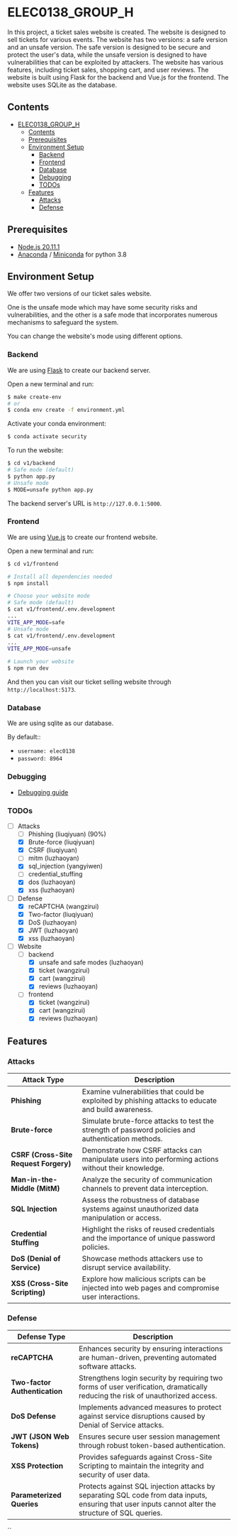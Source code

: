 # ELEC0138_GROUP_H

In this project, a ticket sales website is created. The website is designed to sell tickets for various events. The website has two versions: a safe version and an unsafe version. The safe version is designed to be secure and protect the user's data, while the unsafe version is designed to have vulnerabilities that can be exploited by attackers. The website has various features, including ticket sales, shopping cart, and user reviews. The website is built using Flask for the backend and Vue.js for the frontend. The website uses SQLite as the database.

## Contents

- [ELEC0138\_GROUP\_H](#elec0138_group_h)
  - [Contents](#contents)
  - [Prerequisites](#prerequisites)
  - [Environment Setup](#environment-setup)
    - [Backend](#backend)
    - [Frontend](#frontend)
    - [Database](#database)
    - [Debugging](#debugging)
    - [TODOs](#todos)
  - [Features](#features)
    - [Attacks](#attacks)
    - [Defense](#defense)

## Prerequisites

* [Node.js 20.11.1](https://nodejs.org/en)
* [Anaconda](https://www.anaconda.com/) / [Miniconda](https://docs.anaconda.com/free/miniconda/index.html) for python 3.8

## Environment Setup

We offer two versions of our ticket sales website.

One is the unsafe mode which may have some security risks and vulnerabilities,
and the other is a safe mode that incorporates numerous mechanisms to safeguard the system.

You can change the website's mode using different options.

### Backend

We are using [Flask](https://flask.palletsprojects.com/en/3.0.x/) to create our backend server.

Open a new terminal and run:

```bash
$ make create-env
# or
$ conda env create -f environment.yml
```

Activate your conda environment:

```bash
$ conda activate security
```

To run the website:

```bash
$ cd v1/backend
# Safe mode (default)
$ python app.py
# Unsafe mode
$ MODE=unsafe python app.py
```

The backend server's URL is `http://127.0.0.1:5000`.

### Frontend

We are using [Vue.js](https://vuejs.org/guide/quick-start) to create our frontend website.

Open a new terminal and run:

```bash
$ cd v1/frontend

# Install all dependencies needed
$ npm install

# Choose your website mode
# Safe mode (default)
$ cat v1/frontend/.env.development
...
VITE_APP_MODE=safe
# Unsafe mode
$ cat v1/frontend/.env.development
...
VITE_APP_MODE=unsafe

# Launch your website
$ npm run dev
```

And then you can visit our ticket selling website through `http://localhost:5173`.

### Database

We are using sqlite as our database.

By default::

* `username: elec0138`
* `password: 8964`

### Debugging

* [Debugging guide](docs/dev/debugging.md)

### TODOs

* [ ] Attacks
    * [ ] Phishing (liuqiyuan) (90%)
    * [x] Brute-force (liuqiyuan)
    * [x] CSRF (liuqiyuan)
    * [ ] mitm (luzhaoyan)
    * [x] sql_injection (yangyiwen)
    * [ ] credential_stuffing
    * [x] dos (luzhaoyan)
    * [x] xss (luzhaoyan)
* [ ] Defense
    * [x] reCAPTCHA (wangzirui)
    * [x] Two-factor (liuqiyuan)
    * [x] DoS (luzhaoyan)
    * [x] JWT (luzhaoyan)
    * [x] xss (luzhaoyan)
* [ ] Website
    * [ ] backend
        * [x] unsafe and safe modes (luzhaoyan)
        * [X] ticket (wangzirui)
        * [X] cart (wangzirui)
        * [x] reviews (luzhaoyan)
    * [ ] frontend
        * [X] ticket (wangzirui)
        * [X] cart (wangzirui)
        * [x] reviews (luzhaoyan)

## Features

### Attacks
| Attack Type               | Description                                                                                       |
|---------------------------|---------------------------------------------------------------------------------------------------|
| **Phishing**              | Examine vulnerabilities that could be exploited by phishing attacks to educate and build awareness. |
| **Brute-force**           | Simulate brute-force attacks to test the strength of password policies and authentication methods. |
| **CSRF (Cross-Site Request Forgery)** | Demonstrate how CSRF attacks can manipulate users into performing actions without their knowledge.  |
| **Man-in-the-Middle (MitM)** | Analyze the security of communication channels to prevent data interception.                     |
| **SQL Injection**         | Assess the robustness of database systems against unauthorized data manipulation or access.       |
| **Credential Stuffing**   | Highlight the risks of reused credentials and the importance of unique password policies.         |
| **DoS (Denial of Service)** | Showcase methods attackers use to disrupt service availability.                                  |
| **XSS (Cross-Site Scripting)** | Explore how malicious scripts can be injected into web pages and compromise user interactions.   |

### Defense
| Defense Type              | Description                                                                                       |
|---------------------------|---------------------------------------------------------------------------------------------------|
| **reCAPTCHA**             | Enhances security by ensuring interactions are human-driven, preventing automated software attacks. |
| **Two-factor Authentication** | Strengthens login security by requiring two forms of user verification, dramatically reducing the risk of unauthorized access. |
| **DoS Defense**           | Implements advanced measures to protect against service disruptions caused by Denial of Service attacks. |
| **JWT (JSON Web Tokens)** | Ensures secure user session management through robust token-based authentication.                  |
| **XSS Protection**        | Provides safeguards against Cross-Site Scripting to maintain the integrity and security of user data. |
| **Parameterized Queries**             | Protects against SQL injection attacks by separating SQL code from data inputs, ensuring that user inputs cannot alter the structure of SQL queries. |
``